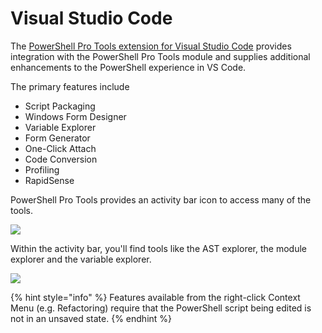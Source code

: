 # Visual Studio Code

The [PowerShell Pro Tools extension for Visual Studio Code](https://marketplace.visualstudio.com/items?itemName=ironmansoftware.powershellprotools) provides integration with the PowerShell Pro Tools module and supplies additional enhancements to the PowerShell experience in VS Code.&#x20;

The primary features include

* Script Packaging
* Windows Form Designer
* Variable Explorer
* Form Generator
* One-Click Attach
* Code Conversion&#x20;
* Profiling&#x20;
* RapidSense

PowerShell Pro Tools provides an activity bar icon to access many of the tools.&#x20;

![](<../../.gitbook/assets/image (35).png>)

Within the activity bar, you'll find tools like the AST explorer, the module explorer and the variable explorer.&#x20;

![](<../../.gitbook/assets/image (36).png>)

{% hint style="info" %}
Features available from the right-click Context Menu (e.g. Refactoring) require that the PowerShell script being edited is not in an unsaved state.
{% endhint %}

